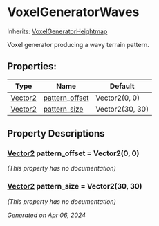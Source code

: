 # VoxelGeneratorWaves

Inherits: [VoxelGeneratorHeightmap](VoxelGeneratorHeightmap.md)

Voxel generator producing a wavy terrain pattern.

## Properties: 


Type                                                                          | Name                                 | Default         
----------------------------------------------------------------------------- | ------------------------------------ | ----------------
[Vector2](https://docs.godotengine.org/en/stable/classes/class_vector2.html)  | [pattern_offset](#i_pattern_offset)  | Vector2(0, 0)   
[Vector2](https://docs.godotengine.org/en/stable/classes/class_vector2.html)  | [pattern_size](#i_pattern_size)      | Vector2(30, 30) 
<p></p>

## Property Descriptions

### [Vector2](https://docs.godotengine.org/en/stable/classes/class_vector2.html)<span id="i_pattern_offset"></span> **pattern_offset** = Vector2(0, 0)

*(This property has no documentation)*

### [Vector2](https://docs.godotengine.org/en/stable/classes/class_vector2.html)<span id="i_pattern_size"></span> **pattern_size** = Vector2(30, 30)

*(This property has no documentation)*

_Generated on Apr 06, 2024_
